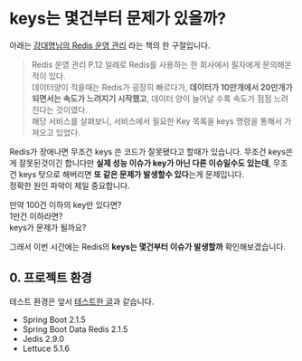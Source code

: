 # keys는 몇건부터 문제가 있을까?

아래는 [강대명님의 Redis 운영 관리](https://coupa.ng/bhcBtj) 라는 책의 한 구절입니다.

> Redis 운영 관리 P.12
일례로 Redis를 사용하는 한 회사에서 필자에게 문의해온적이 있다.  
데이터양이 적을때는 Redis가 굉장히 빠르다가, **데이터가 10만개에서 20만개가 되면서는 속도가 느려지기 시작했고**, 데이터 양이 늘어날 수록 속도가 점점 느려진다는 것이였다.  
해당 서비스를 살펴보니, 서비스에서 필요한 Key 목록을 keys 명령을 통해서 가져오고 있었다.

Redis가 장애나면 무조건 keys 쓴 코드가 잘못됐다고 할때가 있습니다.
무조건 keys쓴게 잘못된것이긴 합니다만 **실제 성능 이슈가 key가 아닌 다른 이슈일수도 있는데**, 무조건 keys 탓으로 해버리면 **또 같은 문제가 발생할수 있다**는게 문제입니다.  
정확한 원인 파악이 제일 중요합니다.

만약 100건 이하의 key만 있다면?  
1만건 이하라면?  
keys가 문제가 될까요?  
  
그래서 이번 시간에는 Redis의 **keys는 몇건부터 이슈가 발생할까** 확인해보겠습니다.

## 0. 프로젝트 환경

테스트 환경은 앞서 [테스트한 글](https://jojoldu.tistory.com/418)과 같습니다.

* Spring Boot 2.1.5
* Spring Boot Data Redis 2.1.5
* Jedis 2.9.0
* Lettuce 5.1.6




